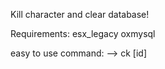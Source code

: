 Kill character and clear database!


Requirements:
esx_legacy
oxmysql

easy to use
command:
--> ck [id]
